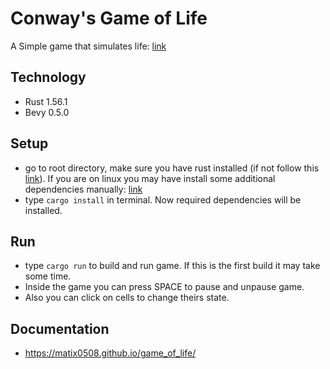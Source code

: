 # Conway's Game of Life
A Simple game that simulates life: [link](https://en.wikipedia.org/wiki/Conway%27s_Game_of_Life)

## Technology
- Rust 1.56.1
- Bevy 0.5.0

## Setup
- go to root directory, make sure you have rust installed (if not follow this [link](https://www.rust-lang.org/learn/get-started)). If you are on linux you may have install some additional dependencies manually: [link](https://github.com/bevyengine/bevy/blob/main/docs/linux_dependencies.md)
- type `cargo install` in terminal. Now required dependencies will be installed.

## Run 
- type `cargo run` to build and run game. If this is the first build it may take some time.
- Inside the game you can press SPACE to pause and unpause game.
- Also you can click on cells to change theirs state.

## Documentation
- https://matix0508.github.io/game_of_life/


